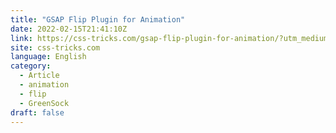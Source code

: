 ```yaml
---
title: "GSAP Flip Plugin for Animation"
date: 2022-02-15T21:41:10Z
link: https://css-tricks.com/gsap-flip-plugin-for-animation/?utm_medium=RSS&utm_source=news.12bit.vn
site: css-tricks.com
language: English
category:
  - Article
  - animation
  - flip
  - GreenSock
draft: false
---
```

